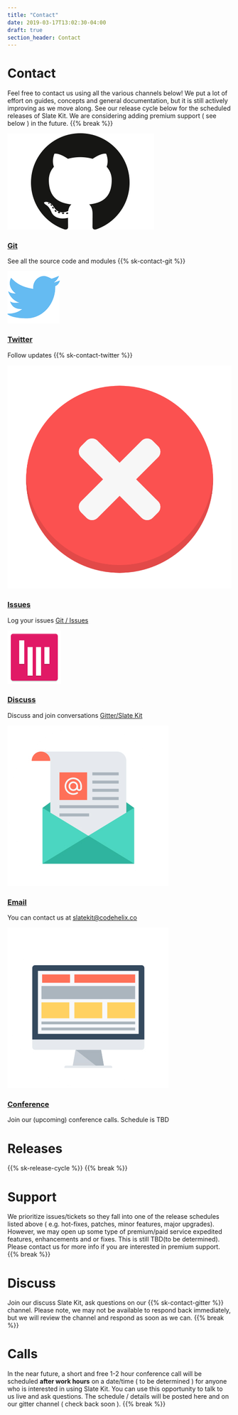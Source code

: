 ```yaml
---
title: "Contact"
date: 2019-03-17T13:02:30-04:00
draft: true
section_header: Contact
---
```



# Contact
Feel free to contact us using all the various channels below! We put a lot of effort on guides, concepts and general documentation, but it is still actively improving as we move along. See our release cycle below for the scheduled releases of Slate Kit. We are considering adding premium support ( see below ) in the future.
{{% break %}}

<section id="services" class="integration">
  <div class="container">
      <div class="row text-center">
          <div class="col-md-4 wow fadeInUp">
            <div class="box text-center">
              <a href="https://github.com/code-helix/slatekit"><img src="assets/media/img/git.png" alt="" ></a>
              <div><a href="https://github.com/code-helix/slatekit"><h3>Git</h3></a></div>
              <p>See all the source code and modules {{% sk-contact-git %}}</p>
            </div>
          </div>
          <div class="col-md-4 wow fadeInUp">
            <div class="box text-center">
              <a href="https://twitter.com/slatekit"><img src="assets/media/img/twitter.png" ></a>
              <div><a href="https://twitter.com/slatekit"><h3>Twitter</h3></a></div>
              <p>Follow updates {{% sk-contact-twitter %}}</p>
            </div>
          </div>
          <div class="col-md-4 wow fadeInUp">
            <div class="box text-center">
              <a href="https://github.com/code-helix/slatekit/issues"><img src="assets/media/img/white/error.png" alt="" ></a>
              <div><a href="https://github.com/code-helix/slatekit/issues"><h3>Issues</h3></a></div>
              <p>Log your issues <a href="https://github.com/code-helix/slatekit/issues">Git / Issues</a></p>
            </div>
          </div>
          <div class="col-md-4 wow fadeInUp">
            <div class="box text-center">
              <a href="https://gitter.im/code-helix/slatekit"><img src="assets/media/img/gitter.png" ></a>
              <div><a href="https://gitter.im/code-helix/slatekit"><h3>Discuss</h3></a></div>
              <p>Discuss and join conversations <a href="https://gitter.im/code-helix/slatekit">Gitter/Slate Kit</a></p>
            </div>
          </div>
          <div class="col-md-4 wow fadeInUp">
            <div class="box text-center">
              <a href="mailto:slatekit@codehelix.co"><img src="assets/media/img/white/email.png" ></a>
              <div><a href="mailto:slatekit@codehelix.co"><h3>Email</h3></a></div>
              <p>You can contact us at <a href="mailto:slatekit@codehelix.co">slatekit@codehelix.co</a></p>
            </div>
          </div>
          <div class="col-md-4 wow fadeInUp">
            <div class="box text-center">
              <a href=""><img src="assets/media/img/white/desktop.png" ></a>
              <div><a href=""><h3>Conference</h3></a></div>
              <p>Join our (upcoming) conference calls. Schedule is TBD</p>
            </div>
          </div>
        </div>
    </div>
</section>


# Releases
{{% sk-release-cycle %}} 
{{% break %}}


# Support
We prioritize issues/tickets so they fall into one of the release schedules listed above ( e.g. hot-fixes, patches, minor features, major upgrades). However, we may open up some type of premium/paid service expedited features, enhancements and or fixes. This is still TBD(to be determined). Please contact us for more info if you are interested in premium support.
{{% break %}}

# Discuss
Join our discuss Slate Kit, ask questions on our {{% sk-contact-gitter %}} channel. Please note, we may not be available to respond back immediately, but we will review the channel and respond as soon as we can.
{{% break %}}

# Calls
In the near future, a short and free 1-2 hour conference call will be scheduled **after work hours** on a date/time ( to be determined ) for anyone who is interested in using Slate Kit. You can use this opportunity to talk to us live and ask questions. The schedule / details will be posted here and on our gitter channel ( check back soon ).
{{% break %}}

